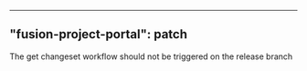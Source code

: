 
---
"fusion-project-portal": patch
--- 
The get changeset  workflow should not be triggered on the release branch
